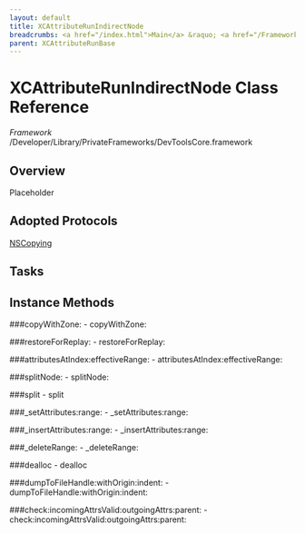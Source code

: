 ```yaml
---
layout: default
title: XCAttributeRunIndirectNode
breadcrumbs: <a href="/index.html">Main</a> &raquo; <a href="/Frameworks.html">Framework</a> &raquo; <a href="/Frameworks/DevToolsCore.html">DevToolsCore</a> &raquo; XCAttributeRunIndirectNode
parent: XCAttributeRunBase 
---
```

# XCAttributeRunIndirectNode Class Reference

*Framework* /Developer/Library/PrivateFrameworks/DevToolsCore.framework

## Overview

Placeholder

## Adopted Protocols

[NSCopying]()

## Tasks

## Instance Methods

<a name="-copyWithZone:"></a>
###copyWithZone:
    - copyWithZone:

<a name="-restoreForReplay:"></a>
###restoreForReplay:
    - restoreForReplay:

<a name="-attributesAtIndex:effectiveRange:"></a>
###attributesAtIndex:effectiveRange:
    - attributesAtIndex:effectiveRange:

<a name="-splitNode:"></a>
###splitNode:
    - splitNode:

<a name="-split"></a>
###split
    - split

<a name="-_setAttributes:range:"></a>
###_setAttributes:range:
    - _setAttributes:range:

<a name="-_insertAttributes:range:"></a>
###_insertAttributes:range:
    - _insertAttributes:range:

<a name="-_deleteRange:"></a>
###_deleteRange:
    - _deleteRange:

<a name="-dealloc"></a>
###dealloc
    - dealloc

<a name="-dumpToFileHandle:withOrigin:indent:"></a>
###dumpToFileHandle:withOrigin:indent:
    - dumpToFileHandle:withOrigin:indent:

<a name="-check:incomingAttrsValid:outgoingAttrs:parent:"></a>
###check:incomingAttrsValid:outgoingAttrs:parent:
    - check:incomingAttrsValid:outgoingAttrs:parent:


